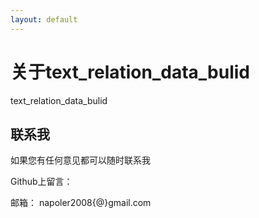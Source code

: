 ```yaml
---
layout: default
---
```


<!-- 
[Link to another page](./another-page.html). -->



# 关于text_relation_data_bulid
text_relation_data_bulid
## 联系我

如果您有任何意见都可以随时联系我

Github上留言：


邮箱：
napoler2008{@}gmail.com

